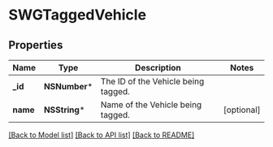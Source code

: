 # SWGTaggedVehicle

## Properties
Name | Type | Description | Notes
------------ | ------------- | ------------- | -------------
**_id** | **NSNumber*** | The ID of the Vehicle being tagged. | 
**name** | **NSString*** | Name of the Vehicle being tagged. | [optional] 

[[Back to Model list]](../README.md#documentation-for-models) [[Back to API list]](../README.md#documentation-for-api-endpoints) [[Back to README]](../README.md)


